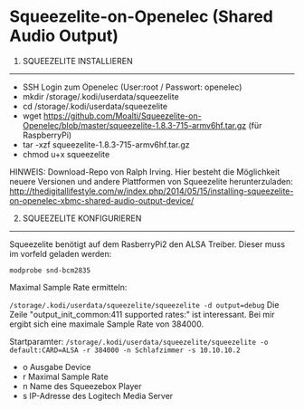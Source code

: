 # Squeezelite-on-Openelec (Shared Audio Output)

1. SQUEEZELITE INSTALLIEREN
---------------------------

- SSH Login zum Openelec (User:root / Passwort: openelec)
- mkdir /storage/.kodi/userdata/squeezelite
- cd /storage/.kodi/userdata/squeezelite
- wget https://github.com/Moalti/Squeezelite-on-Openelec/blob/master/squeezelite-1.8.3-715-armv6hf.tar.gz (für RaspberryPi)
- tar -xzf squeezelite-1.8.3-715-armv6hf.tar.gz
- chmod u+x squeezelite

HINWEIS: 
Download-Repo von Ralph Irving. Hier besteht die Möglichkeit neuere Versionen und andere Plattformen von Squeezelite herunterzuladen:
http://thedigitallifestyle.com/w/index.php/2014/05/15/installing-squeezelite-on-openelec-xbmc-shared-audio-output-device/

2. SQUEEZELITE KONFIGURIEREN
----------------------------

Squeezelite benötigt auf dem RasberryPi2 den ALSA Treiber. Dieser muss im vorfeld geladen werden:

`modprobe snd-bcm2835`

Maximal Sample Rate ermitteln:

`/storage/.kodi/userdata/squeezelite/squeezelite -d output=debug`
Die Zeile "output_init_common:411 supported rates:" ist interessant. Bei mir ergibt sich eine maximale Sample Rate von 384000. 

Startparamter:
`/storage/.kodi/userdata/squeezelite/squeezelite -o default:CARD=ALSA -r 384000 -n Schlafzimmer -s 10.10.10.2`
 - o Ausgabe Device
 - r Maximal Sample Rate
 - n Name des Squeezebox Player
 - s IP-Adresse des Logitech Media Server




